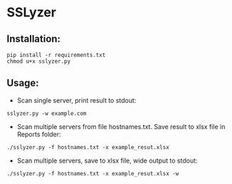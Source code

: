 # SSLyzer

## Installation:
```
pip install -r requirements.txt
chmod u+x sslyzer.py
```

## Usage:
* Scan single server, print result to stdout:
```
sslyzer.py -w example.com
```

* Scan multiple servers from file hostnames.txt. Save result to xlsx file in Reports folder:
``` 
./sslyzer.py -f hostnames.txt -x example_resut.xlsx
```

* Scan multiple servers, save to xlsx file, wide output to stdout:
```
./sslyzer.py -f hostnames.txt -x example_resut.xlsx -w
```
